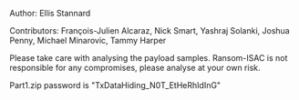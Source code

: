 Author: Ellis Stannard

Contributors: François-Julien Alcaraz, Nick Smart, Yashraj Solanki, Joshua Penny, Michael Minarovic, Tammy Harper

Please take care with analysing the payload samples. Ransom-ISAC is not responsible for any compromises, please analyse at your own risk. 

Part1.zip password is "TxDataHiding_N0T_EtHeRhIdInG" 


